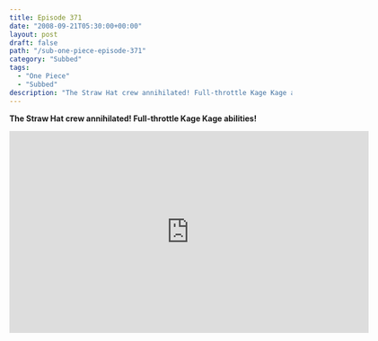 ```yaml
---
title: Episode 371
date: "2008-09-21T05:30:00+00:00"
layout: post
draft: false
path: "/sub-one-piece-episode-371"
category: "Subbed"
tags:
  - "One Piece"
  - "Subbed"
description: "The Straw Hat crew annihilated! Full-throttle Kage Kage abilities!"
---
```


**The Straw Hat crew annihilated! Full-throttle Kage Kage abilities!**

<iframe width="640" height="360" src="https://www.rapidvideo.com/e/FXV0O9MQH1" frameborder="0" marginwidth=0 marginheight=0 scrolling=no allowfullscreen></iframe>

